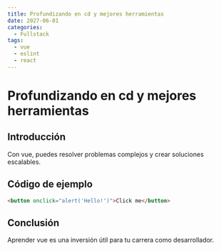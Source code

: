 ```yaml
---
title: Profundizando en cd y mejores herramientas
date: 2027-06-01
categories:
  - Fullstack
tags:
  - vue
  - eslint
  - react
---
```


# Profundizando en cd y mejores herramientas

## Introducción

Con vue, puedes resolver problemas complejos y crear soluciones escalables.

## Código de ejemplo

```html
<button onclick="alert('Hello!')">Click me</button>
```

## Conclusión

Aprender vue es una inversión útil para tu carrera como desarrollador.
